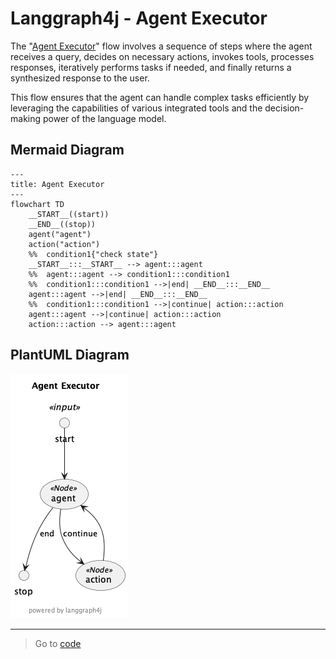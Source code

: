 # Langgraph4j - Agent Executor

The "<u>Agent Executor</u>" flow involves a sequence of steps where the agent receives a query, decides on necessary actions, invokes tools, processes responses, iteratively performs tasks if needed, and finally returns a synthesized response to the user. 

This flow ensures that the agent can handle complex tasks efficiently by leveraging the capabilities of various integrated tools and the decision-making power of the language model.

## Mermaid Diagram

```mermaid
---
title: Agent Executor
---
flowchart TD
	__START__((start))
	__END__((stop))
	agent("agent")
	action("action")
	%%	condition1{"check state"}
	__START__:::__START__ --> agent:::agent
	%%	agent:::agent --> condition1:::condition1
	%%	condition1:::condition1 -->|end| __END__:::__END__
	agent:::agent -->|end| __END__:::__END__
	%%	condition1:::condition1 -->|continue| action:::action
	agent:::agent -->|continue| action:::action
	action:::action --> agent:::agent
```

## PlantUML Diagram
![diagram][agentexecutor]

***

> Go to [code](src/main/java/dev/langchain4j/agentexecutor)


[agentexecutor]: agentexecutor.puml.png



